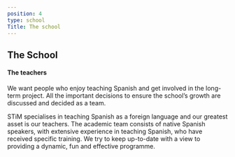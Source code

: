 ```yaml
---
position: 4
type: school
Title: The school
---
```


## The School

#### The teachers

We want people who enjoy teaching Spanish and get involved in the long-term project. All the important decisions to ensure the school’s growth are discussed and decided as a team.

STiM specialises in teaching Spanish as a foreign language and our greatest asset is our teachers. The academic team consists of native Spanish speakers, with extensive experience in teaching Spanish, who have received specific training. We try to keep up-to-date with a view to providing a dynamic, fun and effective programme.